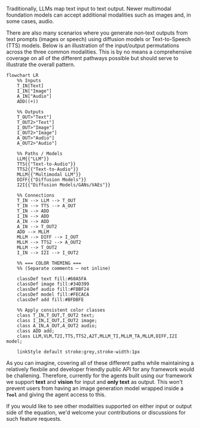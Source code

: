 Traditionally, LLMs map text input to text output. Newer multimodal foundation models can accept additional modalities such as images and, in some cases, audio.

There are also many scenarios where you generate non‑text outputs from text prompts (images or speech) using diffusion models or Text-to-Speech (TTS) models. Below is an illustration of the input/output permutations across the three common modalities. This is by no means a comprehensive coverage on all of the different pathways possible but should serve to illustrate the overall pattern.

```mermaid
flowchart LR
    %% Inputs
    T_IN[Text]
    I_IN["Image"]
    A_IN["Audio"]
    ADD((+))

    %% Outputs
    T_OUT>"Text"]
    T_OUT2>"Text"]
    I_OUT>"Image"]
    I_OUT2>"Image"]
    A_OUT>"Audio"]
    A_OUT2>"Audio"]

    %% Paths / Models
    LLM{{"LLM"}}
    TTS{{"Text-to-Audio"}}
    TTS2{{"Text-to-Audio"}}
    MLLM{{"Multimodal LLM"}}
    DIFF{{"Diffusion Models"}}
    I2I{{"Diffusion Models/GANs/VAEs"}}

    %% Connections
    T_IN --> LLM --> T_OUT
    T_IN --> TTS --> A_OUT
    T_IN --> ADD
    I_IN --> ADD
    A_IN --> ADD
    A_IN --> T_OUT2
    ADD --> MLLM
    MLLM --> DIFF --> I_OUT
    MLLM --> TTS2 --> A_OUT2
    MLLM --> T_OUT2
    I_IN --> I2I --> I_OUT2

    %% === COLOR THEMING ===
    %% (Separate comments — not inline)

    classDef text fill:#60A5FA
    classDef image fill:#34D399
    classDef audio fill:#FBBF24
    classDef model fill:#FECACA
    classDef add fill:#BFDBFE

    %% Apply consistent color classes
    class T_IN,T_OUT,T_OUT2 text;
    class I_IN,I_OUT,I_OUT2 image;
    class A_IN,A_OUT,A_OUT2 audio;
    class ADD add;
    class LLM,VLM,T2I,TTS,TTS2,A2T,MLLM_TI,MLLM_TA,MLLM,DIFF,I2I model;

    linkStyle default stroke:grey,stroke-width:1px
```

As you can imagine, covering all of these different paths while maintaining a relatively flexbile and developer friendly public API for any framework would be challening. Therefore, currently for the agents built using our framework we support **text** and **vision** for input and **only text** as output. This won't prevent users from having an image generation model wrapped inside a **`Tool`** and giving the agent access to this.

If you would like to see other modalities supported on either input or output side of the equation, we'd welcome your contributions or discussions for such feature requests.
